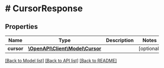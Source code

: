 # # CursorResponse

## Properties

Name | Type | Description | Notes
------------ | ------------- | ------------- | -------------
**cursor** | [**\OpenAPI\Client\Model\Cursor**](Cursor.md) |  | [optional]

[[Back to Model list]](../../README.md#models) [[Back to API list]](../../README.md#endpoints) [[Back to README]](../../README.md)
